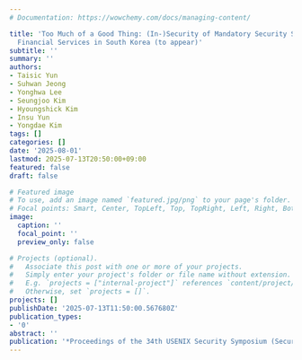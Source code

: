 ```yaml
---
# Documentation: https://wowchemy.com/docs/managing-content/

title: 'Too Much of a Good Thing: (In-)Security of Mandatory Security Software for
  Financial Services in South Korea (to appear)'
subtitle: ''
summary: ''
authors:
- Taisic Yun
- Suhwan Jeong
- Yonghwa Lee
- Seungjoo Kim
- Hyoungshick Kim
- Insu Yun
- Yongdae Kim
tags: []
categories: []
date: '2025-08-01'
lastmod: 2025-07-13T20:50:00+09:00
featured: false
draft: false

# Featured image
# To use, add an image named `featured.jpg/png` to your page's folder.
# Focal points: Smart, Center, TopLeft, Top, TopRight, Left, Right, BottomLeft, Bottom, BottomRight.
image:
  caption: ''
  focal_point: ''
  preview_only: false

# Projects (optional).
#   Associate this post with one or more of your projects.
#   Simply enter your project's folder or file name without extension.
#   E.g. `projects = ["internal-project"]` references `content/project/deep-learning/index.md`.
#   Otherwise, set `projects = []`.
projects: []
publishDate: '2025-07-13T11:50:00.567680Z'
publication_types:
- '0'
abstract: ''
publication: '*Proceedings of the 34th USENIX Security Symposium (Security)*'
---
```

